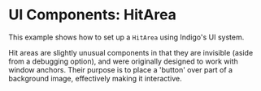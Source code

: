 # UI Components: HitArea

This example shows how to set up a `HitArea` using Indigo's UI system.

Hit areas are slightly unusual components in that they are invisible (aside from a debugging option), and were originally designed to work with window anchors. Their purpose is to place a 'button' over part of a background image, effectively making it interactive.